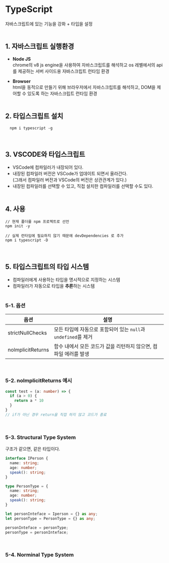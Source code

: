 # TypeScript
자바스크립트에 있는 기능을 강화 + 타입을 설정
<br/><br/>

## 1. 자바스크립트 실행환경
* **Node JS**   
chrome의 v8 js engine을 사용하여 자바스크립트를 해석하고 os 레벨에서의 api를 제공하는 서버 사이드용 자바스크립트 런타임 환경

* **Browser**   
html을 동적으로 만들기 위해 브라우저에서 자바스크립트를 해석하고, DOM을 제어할 수 있도록 하는 자바스크립트 런타임 환경
<br/><br/>

## 2. 타입스크립트 설치
```node
  npm i typescript -g
```
<br/>

## 3. VSCODE와 타입스크립트
* VSCode에 컴파일러가 내장되어 있다.
* 내장된 컴파일러 버전은 VSCode가 업데이트 되면서 올라간다.  
  (그래서 컴파일러 버전과 VSCode의 버전은 상관관계가 있다.)
* 내장된 컴파일러를 선택할 수 있고, 직접 설치한 컴파일러를 선택할 수도 있다.
<br/><br/>

## 4. 사용
```
// 현재 폴더를 npm 프로젝트로 선언
npm init -y

// 실제 런타임에 필요하지 않기 때문에 devDependencies 로 추가
npm i typescript -D

```
<br/>

## 5. 타입스크립트의 타입 시스템
* 컴파일러에게 사용하는 타입을 명시적으로 지정하는 시스템
* 컴파일러가 자동으로 타입을 **추론**하는 시스템
<br/><br/>

### 5-1. 옵션
옵션 | 설명
|---|---|
strictNullChecks  | 모든 타입에 자동으로 포함되어 있는 `null`과 `undefined`를 제거
nolmplicitReturns | 함수 내에서 모든 코드가 값을 리턴하지 않으면, 컴파일 에러를 발생 

<br/>

### 5-2. nolmplicitReturns 예시
```typescript
const test = (a: number) => {
  if (a > 0) {
    return a * 10
  }
}
// if가 아닌 경우 return을 직접 하지 않고 코드가 종료
```
<br/>

### 5-3. Structural Type System
구조가 같으면, 같은 타입이다.
```typescript
interface IPerson {
  name: string;
  age: number;
  speak(): string;
}

type PersonType = {
  name: string;
  age: number;
  speak(): string;
}

let personInteface = Iperson = {} as any;
let personType = PersonType = {} as any;

personInteface = personType;
personType = personInteface;
```

<br/>

### 5-4. Norminal Type System
